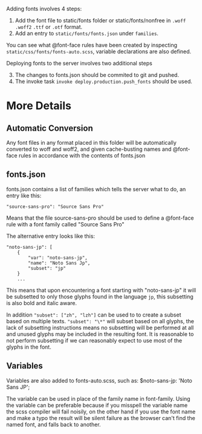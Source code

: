 Adding fonts involves 4 steps:

1. Add the font file to static/fonts folder or static/fonts/nonfree in `.woff` `.woff2` `.ttf` or `.otf` format.
2. Add an entry to `static/fonts/fonts.json` under `families`.

You can see what @font-face rules have been created by inspecting
`static/css/fonts/fonts-auto.scss`, variable declarations are also defined.


Deploying fonts to the server involves two additional steps

3. The changes to fonts.json should be commited to git and pushed.
4. The invoke task `invoke deploy.production.push_fonts` should be used.


# More Details

## Automatic Conversion

Any font files in any format placed in this folder will be automatically
converted to woff and woff2, and given cache-busting names and @font-face rules
in accordance with the contents of fonts.json

## fonts.json

fonts.json contains a list of families which tells the server what to do, an entry like this:

```"source-sans-pro": "Source Sans Pro"```

Means that the file source-sans-pro should be used to define a @font-face 
rule with a font family called "Source Sans Pro"

The alternative entry looks like this:
```
"noto-sans-jp": [
    {
        "var": "noto-sans-jp",
        "name": "Noto Sans Jp",
        "subset": "jp"
    }
    ...
```
 
This means that upon encountering a font starting with "noto-sans-jp" it
will be subsetted to only those glyphs found in the language `jp`, this 
subsetting is also bold and italic aware.

In addition `"subset": ["zh", "lzh"]` can be used to to create a subset
based on multiple texts. `"subset": "\*"` will subset based on all glyphs,
the lack of subsetting instructions means no subsetting will be performed at all
and unused glyphs may be included in the resulting font. It is reasonable
to not perform subsetting if we can reasonably expect to use most of the
glyphs in the font.

## Variables

Variables are also added to fonts-auto.scss, such as:
$noto-sans-jp: 'Noto Sans JP';

The variable can be used in place of the family name in font-family. Using
the variable can be preferable because if you misspell the variable name
the scss compiler will fail noisily, on the other hand if you use the font
name and make a typo the result will be silent failure as the browser
can't find the named font, and falls back to another.


